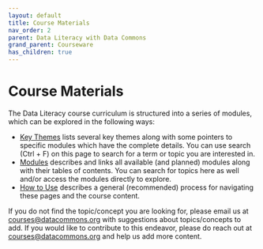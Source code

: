 ```yaml
---
layout: default
title: Course Materials
nav_order: 2
parent: Data Literacy with Data Commons
grand_parent: Courseware
has_children: true
---
```


# Course Materials

The Data Literacy course curriculum is structured into a series of modules, which can be explored in the following ways:

- [Key Themes](key_themes.html) lists several key themes along with some pointers to specific modules which have the complete details. You can use search (Ctrl + F) on this page to search for a term or topic you are interested in.
- [Modules](modules.html) describes and links all available (and planned) modules along with their tables of contents. You can search for topics here as well and/or access the modules directly to explore.
- [How to Use](how_to_use.html) describes a general (recommended) process for navigating these pages and the course content.

If you do not find the topic/concept you are looking for, please email us at [courses@datacommons.org](mailto:courses@datacommons.org) with suggestions about topics/concepts to add. If you would like to contribute to this endeavor, please do reach out at [courses@datacommons.org](mailto:courses@datacommons.org) and help us add more content.



